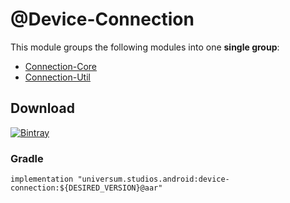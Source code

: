 @Device-Connection
===============

This module groups the following modules into one **single group**:

- [Connection-Core](https://github.com/universum-studios/android_device/tree/master/library-connection-core)
- [Connection-Util](https://github.com/universum-studios/android_device/tree/master/library-connection-util)

## Download ##
[![Bintray](https://api.bintray.com/packages/universum-studios/android/universum.studios.android%3Adevice/images/download.svg)](https://bintray.com/universum-studios/android/universum.studios.android%3Adevice/_latestVersion)

### Gradle ###

    implementation "universum.studios.android:device-connection:${DESIRED_VERSION}@aar"
